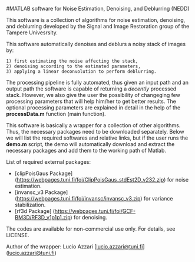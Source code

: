#MATLAB software for Noise Estimation, Denoising, and Deblurring (NEDD)

This software is a collection of algorithms for noise estimation, denoising, and deblurring developed by the Signal and Image Restoration group of the Tampere Univesrsity.

This software automatically denoises and deblurs a noisy stack of images by:
    
    1) first estimating the noise affecting the stack,
    2) denoising according to the estimated parameters,
    3) applying a linear deconvolution to perform deblurring.

The processing pipeline is fully automated, thus given an input path and an output path the software is capable of returning a _decently_ processed stack. However, we also give the user the possibility of changeging few processing parameters that will help him/her to get better results. The optional processing parameters are explained in detail in the help of the **processData.m** function (main function).

This software is basically a wrapper for a collection of other algorithms. Thus, the necessary packages need to be downloaded separately. Below we will list the required softwares and relative links, but if the user runs the **demo.m** script, the demo will automatically download and extract the necessary packages and add them to the working path of Matlab.

List of required external packages:
* [clipPoisGaus Package] (https://webpages.tuni.fi/foi/ClipPoisGaus_stdEst2D_v232.zip) for noise estimation.
* [invansc_v3 Package] (https://webpages.tuni.fi/foi/invansc/invansc_v3.zip) for variance stabilization.
* [rf3d Package] (https://webpages.tuni.fi/foi/GCF-BM3D/RF3D_v1p1p1.zip) for denoising.

The codes are available for non-commercial use only. For details, see LICENSE.

Author of the wrapper: Lucio Azzari [lucio.azzari@tuni.fi] (lucio.azzari@tuni.fi)